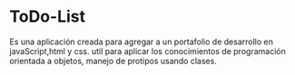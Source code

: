 # ToDo-List
Es una aplicación creada para agregar a un portafolio de desarrollo en javaScript,html y css.
util para aplicar los conocimientos de programación orientada a objetos, manejo de protipos usando clases.

